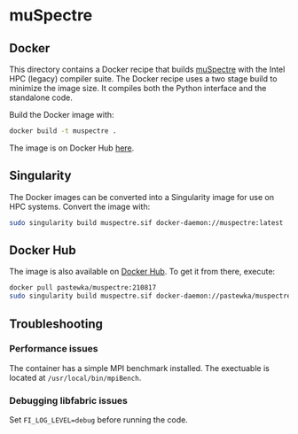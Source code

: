 # muSpectre

## Docker

This directory contains a Docker recipe that builds [muSpectre](https://gitlab.com/muspectre/muspectre) with the Intel HPC (legacy) compiler suite. The Docker recipe uses a two stage build to minimize the image size. It compiles both the Python interface and the standalone code.

Build the Docker image with:
```bash
docker build -t muspectre .
```

The image is on Docker Hub [here](https://hub.docker.com/repository/docker/pastewka/muspectre).

## Singularity

The Docker images can be converted into a Singularity image for use on HPC systems. Convert the image with:
```bash
sudo singularity build muspectre.sif docker-daemon://muspectre:latest
```

## Docker Hub

The image is also available on [Docker Hub](https://hub.docker.com). To get it from there, execute:
```bash
docker pull pastewka/muspectre:210817
sudo singularity build muspectre.sif docker-daemon://pastewka/muspectre:210817
```

## Troubleshooting

### Performance issues

The container has a simple MPI benchmark installed. The exectuable is located at `/usr/local/bin/mpiBench`.

### Debugging libfabric issues

Set `FI_LOG_LEVEL=debug` before running the code.
